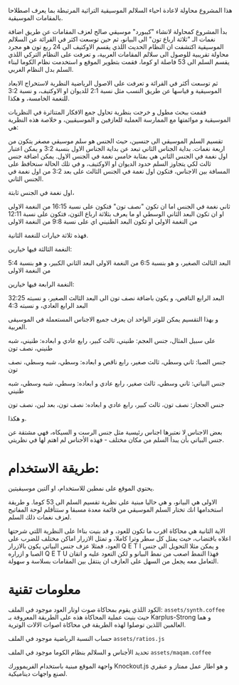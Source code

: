 هذا المشروع محاولة لاعادة احياء السلالم الموسيقية التراثية المرتبطة بما يعرف اصطلاحا بالمقامات الموسيقية.

بدأ المشروع كمحاولة لانشاء "كيبورد" موسيقي صالح لعزف المقامات عن طريق اضافة نغمات الـ "ثلاثة ارباع تون" الى البيانو، ثم حين توسعت اكثر في القرائة عن السلالم الموسيقية اكتشفت ان النظام الحديث اللذي يقسم الاوكتيف الى 24 ربع تون هو مجرد محاولة تقريبية للوصول الى سلالم المقامات العربية، و تعرفت على النظام التركي اللذي يقسم السلم الى 53 فاصلة او كوما، فقمت بتطوير الموقع و استخدمت نظام الكوما لبناء السلم بدل النظام الغربي.

ثم توسعت أكثر في القرائة و تعرفت على الاصول الرياضية النظرية لاستخراج الابعاد الموسيقية و قياسها عن طريق النسب مثل نسبة 2:1 للديوان او الاوكتيف، و نسبة 3:2 للنغمة الخامسة، و هكذا.

فقمت ببحث مطول و خرجت بنظرية تحاول جمع الافكار المتناثرة في النظريات الموسيقية و موائمتها مع الممارسة العملية للعازفين و الموسيقيين، و خلاصة هذه النظرية هي:

تقسيم السلم الموسيقي الى جنسين، حيث الجنس هو سلم موسيقي مصغر يتكون من اربعة نغمات. بداية الجناس الثاني تبعد عن بداية الجناس الاول بنسبة 3:2 و يمكن اعتبار اول نغمة في الجنس الثاني هي بمثابة خامس نغمة في الجنس الاول. يمكن اضافة جنس ثالث لكي يتجاوز السلم حدود الديوان او الاوكتيف، و في تلك الحالة سنحافظ على المسافة بين الاجناس، فتكون اول نغمة في الجنس الثالث على بعد 3:2 من اول نغمة في الجنس الثاني.

اول نغمة في الجنس ثابتة، 

ثاني نغمة في الجنس اما ان تكون "نصف تون" فتكون على نسبة 16:15 من النغمة الاولى
او ان تكون البعد الثاني الوسطي او ما يعرف بثلاثة ارباع التون، فتكون على نسبة 12:11 من النغمة الاولى
او تكون البعد الطنيني اي على نسبة 9:8 من النغمة الاولى

فهذه ثلاثة خيارات للنغمة الثانية.

النغمة الثالثة فيها خيارين:

البعد الثالث الصغير، و هو بنسبة 6:5 من النغمة الاولى
البعد الثاني الكبير، و هو بنسبة 5:4 من النغمة الاولى

النغمة الرابعة فيها خيارين:

البعد الرابع الناقص، و يكون باضافة نصف تون الى البعد الثالث الصغير، و نسبته 32:25 
البعد الرابع العادي، و نسبته 4:3

و بهذا التقسيم يمكن للوتر الواحد ان يعزف جميع الاجناس المستعملة في الموسيقى العربية.

على سبيل المثال، جنس العجم: طنيني، ثالث كبير، رابع عادي
و ابعاده: طنيني، شبه طنيني، نصف تون

جنس الصبا: ثاني وسطي، ثالث صغير، رابع ناقص
و ابعاده: وسطي، شبه وسطي، نصف تون

جنس البياتي: ثاني وسطي، ثالث صغير، رابع عادي
و ابعاده: وسطي، شبه وسطي، شبه طنيني

جنس الحجاز: نصف تون، ثالث كبير، رابع عادي
و ابعاده: نصف تون، بعد لين، نصف تون

و هكذا.

بعض الاجناس لا نعتبرها اجناس رئيسية مثل جنس الرست و السيكاه، فهي مشتقة عن جنس البياتي بأن يبدأ السلم من مكان مختلف - فهذه الأجناس لم اهتم لها في نظريتي.

# طريقة الاستخدام:

يحتوي الموقع على نمطين للاستخدام، او آلتين موسيقيتين.

الاولى هي البيانو، و هي حاليا مبنية على نظرية تقسيم السلم الى 53 كوما. و طريقة استخدامها انك تختار السلم الموسيقي من قائمة معدة مسبقا و ستتأقلم لوحة المفاتيح لعزف نغمات ذلك السلم.

الاية الثانية هي محاكاة اقرب ما تكون للعود، و قد بنيت بناءا على النظرية اللتي شرحتها اعلاه باقتضاب، حيث يمثل كل سطر وترا كاملا، و تمثل الازرار اماكن مختلف للضرب على العود، فمثلا عزف جنس البياتي يكون بالازرار Q E T I و يمكن مثلا التحويل الى جنس الصبا و ازراره Q E T U فهذا النمط اصعب من نمط البيانو و لكن التعود عليه و اتقان التعامل معه يجعل من السهل على العازف ان ينتقل بين المقامات بسلاسة و سهولة.

# معلومات تقنية

الكود اللذي يقوم بمحاكاة صوت اوتار العود موجود في الملف: `assets/synth.coffee` حيث بنيت عملية المحاكاة هذه على الطريقة المعروفة بـ Karplus-Strong و هما العالمين اللذين توصلوا لهذه الطريقة في محاكاة اصوات الالات الوترية.

حساب النسبة الرياضية موجود في الملف `assets/ratios.js`

تحديد الأجناس و السلالم بنظام الكوما موجود في الملف `assets/maqam.coffee`

واجهة الموقع مبنية باستخدام الفريموورك Knockout.js و هو اطار عمل ممتاز و عبقري لصنع واجهات ديناميكية.
